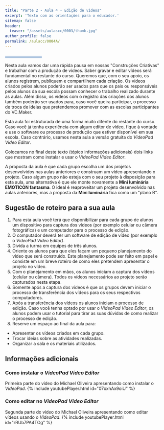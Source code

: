 ```yaml
---
title: "Parte 2 - Aula 4 - Edição de vídeos"
excerpt: 'Texto com as orientações para o educador.'
sitemap: false
header: 
  teaser: "/assets/aulascc/0003/thumb.jpg" 
author_profile: false
permalink: /aulacc/0004A/
---
```

![Linha separadora](/assets/images/line.jpg)

Nesta aula vamos dar uma rápida pausa em nossas "Construções Criativas" e trabalhar com a produção de vídeos. Saber gravar e editar vídeos será fundamental no restante do curso. Queremos que, com o seu apoio, os alunos registrem, publiquem e compartilhem cada criação. Os vídeos criados pelos alunos poderão ser usados para que os pais ou responsáveis pelos alunos da sua escola possam conhecer o trabalho realizado durante as aulas.
Além disso, os vídeos com o registro das criações dos alunos também poderão ser usados para, caso você queira participar, o processo de troca de ideias que pretendemos promover com  as escolas participantes do VC.Maker. 

Esta aula foi estruturada de uma forma muito difente do restante do curso. Caso você já tenha experiência com algum editor de vídeo, fique à vontade e use o software ou processo de produção que estiver disponível em sua escola. Caso contrário, usamos nesta aula a versão gratuita do *VideoPad Video Editor*. 

Colocamos no final deste texto (tópico informações adicionais) dois links que mostram como instalar e usar o *VideoPad Video Editor*. 

A proposta da aula é que cada grupo escolha um dos projetos desenvolvidos nas aulas anteriores e construam um vídeo apresentando o projeto. Caso algum grupo não esteja com o seu projeto à disposição para esta aula, uma alternativa é que ele monte novamente a **Mini luminária EMOTICON fantasma**. O ideal é reaproveitar um projeto desenvolvido nas aulas anteriores, mas a proposta da **Mini luminária** fica como um "plano B".

## Sugestão de roteiro para a sua aula
1. Para esta aula você terá que disponibilizar para cada grupo de alunos um dispositivo para captura dos vídeos (por exemplo celular ou câmera fotográfica) e um computador para o processo de edição.
1. O computador deverá ter um software de edição de vídeo (por exemplo o *VideoPad Video Editor)*.
1. Divida a turma em equipes de três alunos.
1. Oriente os alunos para que eles façam um pequeno planejamento do vídeo que será construído. Este planejamento pode ser feito em papel e consiste em um breve roteiro de como eles pretendem apresentar o projeto no vídeo.
1. Com o planejamento em mãos, os alunos iniciam a captura dos vídeos (celular ou câmera). Todos os vídeos necessários ao projeto serão capturados nesta etapa.
1. Somente após a captura dos vídeos é que os grupos devem iniciar o processo de transferência dos vídeos para os seus respectivos computadores.
1. Após a transferência dos vídeos os alunos iniciam o processo de edição. Caso você tenha optado por usar o *VideoPad Video Editor*, os alunos podem usar o tutorial para tirar as suas dúvidas de como realizar o processo de edição.
1. Reserve um espaço ao final da aula para:
  * Apresentar os vídeos criados em cada grupo.
  * Trocar ideias sobre as atividades realizadas.
  * Organizar a sala e os materiais utilizados.

## Informações adicionais
### Como instalar o *VideoPad Video Editor*
Primeira parte do vídeo do Michael Oliveira apresentando como instalar o *VideoPad*.
{% include youtubePlayer.html id="07xxhAx9oiU" %}
### Como editar no *VideoPad Video Editor*
Segunda parte do vídeo do Michael Oliveira apresentando como editar vídeos usando o *VideoPad*.
{% include youtubePlayer.html id="rRUb7PA4TOg" %}
